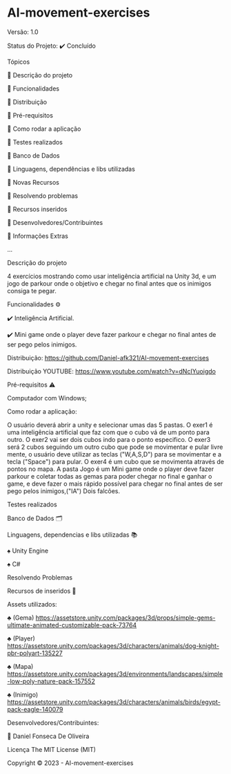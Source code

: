 # AI-movement-exercises

 Versão: 1.0

Status do Projeto: ✔️ Concluído

Tópicos

🔹 Descrição do projeto

🔹 Funcionalidades

🔹 Distribuição

🔹 Pré-requisitos

🔹 Como rodar a aplicação

🔹 Testes realizados

🔹 Banco de Dados

🔹 Linguagens, dependências e libs utilizadas

🔹 Novas Recursos

🔹 Resolvendo problemas

🔹 Recursos inseridos

🔹 Desenvolvedores/Contribuintes

🔹 Informações Extras

...

Descrição do projeto

4 exercícios mostrando como usar inteligência artificial na Unity 3d, e um jogo de parkour onde o objetivo e chegar no final antes que os inimigos consiga te pegar.

Funcionalidades ⚙️

✔️ Inteligência Artificial.

✔️ Mini game onde o player deve fazer parkour e chegar no final antes de ser pego pelos inimigos.

Distribuição: https://github.com/Daniel-afk321/AI-movement-exercises

Distribuição YOUTUBE: https://www.youtube.com/watch?v=dNcIYuoigdo

Pré-requisitos ⚠️

Computador com Windows;

Como rodar a aplicação:

O usuário deverá abrir a unity e selecionar umas das 5 pastas. O exer1 é uma inteligência artificial que faz com que o cubo vá de um ponto para outro. O exer2 vai ser dois cubos indo para o ponto especifico. O exer3 será 2 cubos seguindo um outro cubo que pode se movimentar e pular livre mente, o usuário deve utilizar as teclas ("W,A,S,D") para se movimentar e a tecla ("Space") para pular. O exer4 é um cubo que se movimenta através de pontos no mapa. A pasta Jogo é um Mini game onde o player deve fazer parkour e coletar todas as gemas para poder chegar no final e ganhar o game, e deve fazer o mais rápido possível para chegar no final antes de ser pego pelos inimigos,("IA") Dois falcões.

Testes realizados

Banco de Dados 🗂️

Linguagens, dependencias e libs utilizadas 📚 

♠ Unity Engine

♠ C#

Resolvendo Problemas

Recursos de inseridos 🧰

Assets utilizados:

♣ (Gema)
https://assetstore.unity.com/packages/3d/props/simple-gems-ultimate-animated-customizable-pack-73764

♣ (Player)
https://assetstore.unity.com/packages/3d/characters/animals/dog-knight-pbr-polyart-135227

♣ (Mapa)
https://assetstore.unity.com/packages/3d/environments/landscapes/simple-low-poly-nature-pack-157552

♣ (Inimigo)
https://assetstore.unity.com/packages/3d/characters/animals/birds/egypt-pack-eagle-140079

Desenvolvedores/Contribuintes:

🔹 Daniel Fonseca De Oliveira

Licença The MIT License (MIT)

Copyright ©️ 2023 - AI-movement-exercises
